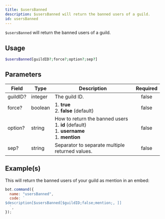 ```yaml
---
title: $usersBanned
description: $usersBanned will return the banned users of a guild.
id: usersBanned
---
```


`$usersBanned` will return the banned users of a guild.

## Usage

```php
$usersBanned[guildID?;force?;option?;sep?]
```

## Parameters

| Field    | Type    | Description                                                                                            | Required |
| -------- | ------- | ------------------------------------------------------------------------------------------------------ | :------: |
| guildID? | integer | The guild ID.                                                                                          |  false   |
| force?   | boolean | 1. **true** <br /> 2. **false** (default)                                                              |  false   |
| option?  | string  | How to return the banned users <br /> 1. **id** (default) <br /> 1. **username** <br /> 1. **mention** |  false   |
| sep?     | string  | Separator to separate multiple returned values.                                                        |  false   |

## Example(s)

This will return the banned users of your guild as mention in an embed:

```javascript
bot.command({
  name: "usersBanned",
  code: `
$description[$usersBanned[$guildID;false;mention;, ]]
  `,
});
```
